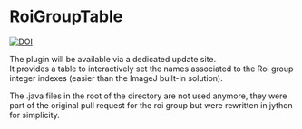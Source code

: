 # RoiGroupTable
[![DOI](https://zenodo.org/badge/DOI/10.5281/zenodo.4279049.svg)](https://doi.org/10.5281/zenodo.4279049)  

The plugin will be available via a dedicated update site.  
It provides a table to interactively set the names associated to the Roi group integer indexes (easier than the ImageJ built-in solution).  

The .java files in the root of the directory are not used anymore, they were part of the original pull request for the roi group but were rewritten in jython for simplicity.  

